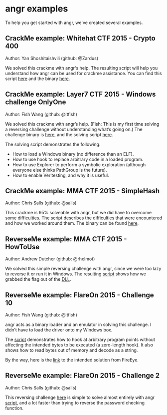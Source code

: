 # angr examples

To help you get started with angr, we've created several examples.

## CrackMe example: Whitehat CTF 2015 - Crypto 400

Author: Yan Shoshitaishvili (github: @Zardus)

We solved this crackme with angr's help.
The resulting script will help you understand how angr can be used for crackme assistance.
You can find this script [here](./examples/whitehat_crypto400/whitehat_crypto400.py) and the binary [here](./examples/whitehat_crypto400/whitehat_crypto400).

## CrackMe example: Layer7 CTF 2015 - Windows challenge OnlyOne

Author: Fish Wang (github: @ltfish)

We solved this crackme with angr’s help.
(Fish: This is my first time solving a reversing challenge without understanding what’s going on.)
The challenge binary is [here](./examples/layer7_onlyone/onlyone.exe), and the solving script [here](./examples/layer7_onlyone/solve.py).

The solving script demonstrates the following:
- How to load a Windows binary (no difference than an ELF).
- How to use hook to replace arbitrary code in a loaded program.
- How to use Explorer to perform a symbolic exploration (although everyone else thinks PathGroup is the future).
- How to enable Veritesting, and why it is useful.

## CrackMe example: MMA CTF 2015 - SimpleHash

Author: Chris Salls (github: @salls)

This crackme is 95% solveable with angr, but we did have to overcome some difficulties.
The [script](./examples/mma_simplehash/mma_simplehash.py) describes the difficulties that were encountered and how we worked around them.
The binary can be found [here](./examples/mma_simplehash/simple_hash).

## ReverseMe example: MMA CTF 2015 - HowToUse

Author: Andrew Dutcher (github: @rhelmot)

We solved this simple reversing challenge with angr, since we were too lazy to reverse it or run it in Windows.
The resulting [script](./examples/mma_howtouse/howtouse.py) shows how we grabbed the flag out of the [DLL](./examples/mma_howtouse/howtouse.dll).

## ReverseMe example: FlareOn 2015 - Challenge 10

Author: Fish Wang (github: @ltfish)

angr acts as a binary loader and an emulator in solving this challenge. 
I didn’t have to load the driver onto my Windows box.

The [script](./examples/flareon2015_10/flareon-solution-10.py) demonstrates how to hook at arbitrary program points without affecting the intended bytes to be executed (a zero-length hook). 
It also shows how to read bytes out of memory and decode as a string.

By the way, here is the [link](https://www.fireeye.com/content/dam/fireeye-www/global/en/blog/threat-research/flareon/2015solution10.pdf) to the intended solution from FireEye.

## ReverseMe example: FlareOn 2015 - Challenge 2

Author: Chris Salls (github: @salls)

This reversing challenge [here](./examples/flareon2015-2/very_success) is simple to solve almost entirely with angr [script](./examples/flareon2015_2/flareon-solution-2.py), and a lot faster than trying to reverse the password checking function.

